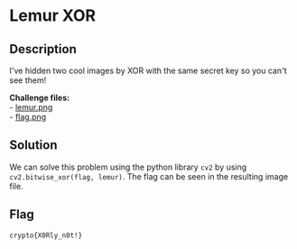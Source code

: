 # Lemur XOR

## Description

I've hidden two cool images by XOR with the same secret key so you can't see them!

**Challenge files:**\
\- [lemur.png](https://cryptohack.org/static/challenges/lemur\_ed66878c338e662d3473f0d98eedbd0d.png)\
\- [flag.png](https://cryptohack.org/static/challenges/flag\_7ae18c704272532658c10b5faad06d74.png)

## Solution

We can solve this problem using the python library `cv2` by using `cv2.bitwise_xor(flag, lemur)`. The flag can be seen in the resulting image file.

## Flag

```txt
crypto{X0Rly_n0t!}
```
